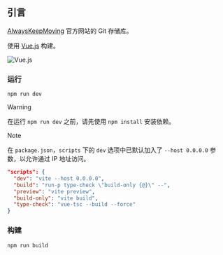## 引言

[AlwaysKeepMoving](https://www.alwayskeepmoving.net/) 官方网站的 Git 存储库。

使用 [Vue.js](https://cn.vuejs.org/) 构建。

![Vue.js](https://img.shields.io/badge/vue.js-35495e.svg?style=for-the-badge&logo=vue.js&logoColor=4FC08D)

### 运行

`npm run dev`

> [!WARNING]
> 在运行 `npm run dev` 之前，请先使用 `npm install` 安装依赖。

> [!NOTE]
> 在 `package.json`，`scripts` 下的 `dev` 选项中已默认加入了 `--host 0.0.0.0` 参数，以允许通过 IP 地址访问。
> ```json
>"scripts": {
>   "dev": "vite --host 0.0.0.0",
>   "build": "run-p type-check \"build-only {@}\" --",
>   "preview": "vite preview",
>   "build-only": "vite build",
>   "type-check": "vue-tsc --build --force"
>}
> ```

### 构建

`npm run build`